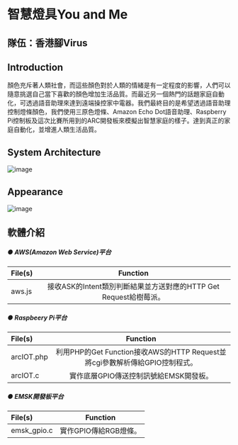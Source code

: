 # 智慧燈具You and Me

## 隊伍：香港腳Virus

## **Introduction**

顏色充斥著人類社會，而這些顏色對於人類的情緒是有一定程度的影響，人們可以隨意挑選自己當下喜歡的顏色增加生活品質。而最近另一個熱門的話題家庭自動化，可透過語音助理來達到遠端操控家中電器。我們最終目的是希望透過語音助理控制燈條顏色，我們使用三原色燈條、Amazon Echo Dot語音助理、Raspberry Pi控制板及這次比賽所用到的ARC開發板來模擬出智慧家庭的樣子。達到真正的家庭自動化，並增進人類生活品質。

## **System Architecture**

![image](https://github.com/ChenYuShian/SmartLightYouAndMe/blob/master/doc/pic/%E7%B3%BB%E7%B5%B1%E6%9E%B6%E6%A7%8B%E5%9C%96%20.png)


## **Appearance**
![image](https://github.com/ChenYuShian/SmartLightYouAndMe/blob/master/doc/pic/%E7%A1%AC%E9%AB%94%E6%9E%B6%E8%A8%AD%E5%9C%96.png)


## **軟體介紹**

##### **● AWS(Amazon Web Service)平台**
| File(s)  | Function  |
| :------------ |:---------------:|
| aws.js      | 接收ASK的Intent類別判斷結果並方送對應的HTTP Get Request給樹莓派。 |

##### **● Raspbeery Pi平台**
| File(s)  | Function  |
| :------------ |:---------------:|
| arcIOT.php    | 利用PHP的Get Function接收AWS的HTTP Request並將cgi參數解析傳給GPIO控制程式。 |
| arcIOT.c      | 實作底層GPIO傳送控制訊號給EMSK開發板。 |

##### **● EMSK開發板平台**
| File(s)  | Function  |
| :------------ |:---------------:|
| emsk_gpio.c    | 實作GPIO傳給RGB燈條。 |

